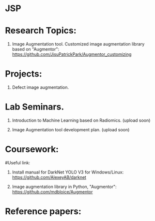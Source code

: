 # JSP

# Research Topics:
1. Image Augmentation tool.
Customized image augmentation library based on "Augmentor": https://github.com/JisuPatrickPark/Augmentor_customizing
  
# Projects:
1. Defect image augmentation. 

# Lab Seminars.
1. Introduction to Machine Learning based on Radiomics. (upload soon)

2. Image Augmentation tool development plan. (upload soon)

# Coursework:

#Useful link:
1. Install manual for DarkNet YOLO V3 for Windows/Linux: https://github.com/AlexeyAB/darknet

2. Image augmentation library in Python, "Augmentor": https://github.com/mdbloice/Augmentor

# Reference papers:
